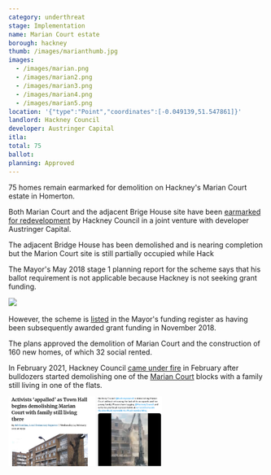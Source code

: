 ```yaml
---
category: underthreat
stage: Implementation 
name: Marian Court estate 
borough: hackney
thumb: /images/marianthumb.jpg
images:
  - /images/marian.png
  - /images/marian2.png
  - /images/marian3.png
  - /images/marian4.png
  - /images/marian5.png
location: '{"type":"Point","coordinates":[-0.049139,51.547861]}'
landlord: Hackney Council
developer: Austringer Capital
itla:
total: 75
ballot:
planning: Approved
---
```

75 homes remain earmarked for demolition on Hackney's Marian Court estate in Homerton.

Both Marian Court and the adjacent Brige House site have been [earmarked for redevelopment](https://hackney.gov.uk/bridge-house) by Hackney Council in a joint venture with developer Austringer Capital. 

The adjacent Bridge House has been demolished and is nearing completion but the Marion Court site is still partially occupied while Hack

The Mayor's May 2018 stage 1 planning report for the scheme says that his ballot requirement is not applicable because Hackney is not seeking grant funding.

<img src="/images/marianballot.png" class="img-thumbnail rounded img-fluid">

However, the scheme is [listed](/approved/funding) in the Mayor's funding register as having been subsequently awarded grant funding in November 2018.

The plans approved the demolition of Marian Court and the construction of 160 new homes, of which 32 social rented.

In February 2021, Hackney Council [came under fire](https://www.hackneycitizen.co.uk/2021/02/24/activists-appalled-town-hall-demolishing-marian-court-family-living/) in February after bulldozers started demolishing one of the [Marian Court](https://estatewatch.london/estates/hackney/mariancourt/) blocks with a family still living in one of the flats.

<img src="/images/mariandemo.png" class="img-thumbnail img-fluid rounded" width="60%">

